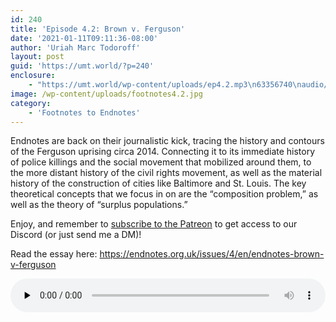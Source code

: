 ```yaml
---
id: 240
title: 'Episode 4.2: Brown v. Ferguson'
date: '2021-01-11T09:11:36-08:00'
author: 'Uriah Marc Todoroff'
layout: post
guid: 'https://umt.world/?p=240'
enclosure:
    - "https://umt.world/wp-content/uploads/ep4.2.mp3\n63356740\naudio/mpeg\n"
image: /wp-content/uploads/footnotes4.2.jpg
category:
    - 'Footnotes to Endnotes'
---
```


Endnotes are back on their journalistic kick, tracing the history and contours of the Ferguson uprising circa 2014. Connecting it to its immediate history of police killings and the social movement that mobilized around them, to the more distant history of the civil rights movement, as well as the material history of the construction of cities like Baltimore and St. Louis. The key theoretical concepts that we focus in on are the “composition problem,” as well as the theory of “surplus populations.”

Enjoy, and remember to [subscribe to the Patreon](http://patreon.com/theinvertedform) to get access to our Discord (or just send me a DM)!

Read the essay here: https://endnotes.org.uk/issues/4/en/endnotes-brown-v-ferguson

<audio class="wp-audio-shortcode" controls="controls" id="audio-240-20" preload="none" style="width: 100%;"><source src="https://umt.world/wp-content/uploads/ep4.2.mp3?_=20" type="audio/mpeg"></source><https://umt.world/wp-content/uploads/ep4.2.mp3></audio>